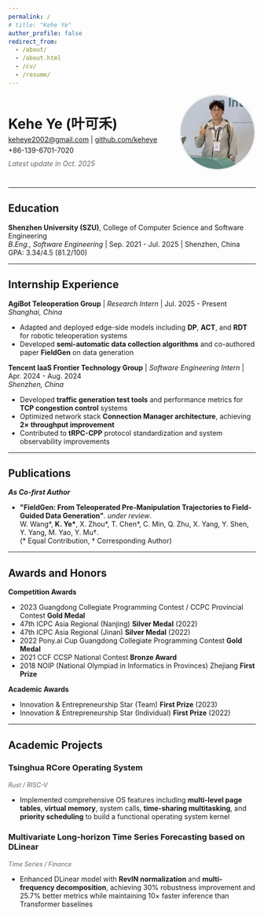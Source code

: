 ```yaml
---
permalink: /
# title: "Kehe Ye"
author_profile: false
redirect_from: 
  - /about/
  - /about.html
  - /cv/
  - /resume/
---
```


<div style="display: flex; align-items: center; justify-content: space-between; margin-bottom: 30px; flex-wrap: wrap;">
  <div style="flex: 1; min-width: 300px;">
    <h1 style="margin-bottom: 5px;">Kehe Ye (叶可禾)</h1>
    <p style="margin: 5px 0;">
      <a href="mailto:keheye2002@gmail.com">keheye2002@gmail.com</a> | 
      <a href="https://github.com/keheye">github.com/keheye</a>
    </p>
    <p style="margin: 5px 0;">+86-139-6701-7020</p>
    <p style="margin: 10px 0; font-style: italic; color: #666;">Latest update in Oct. 2025</p>
  </div>
  <div style="flex-shrink: 0; margin-left: 20px;">
    <img src="/images/profile.jpg" alt="Kehe Ye" style="width: 150px; height: 150px; border-radius: 50%; object-fit: cover; border: 3px solid #f2f3f3;">
    <!-- 请将您的照片放在 /images/profile.jpg -->
  </div>
</div>

---

## Education

**Shenzhen University (SZU)**, College of Computer Science and Software Engineering  
*B.Eng., Software Engineering* | Sep. 2021 - Jul. 2025 | Shenzhen, China  
GPA: 3.34/4.5 (81.2/100)

---

## Internship Experience

**AgiBot Teleoperation Group** | *Research Intern* | Jul. 2025 - Present  
*Shanghai, China*

- Adapted and deployed edge-side models including **DP**, **ACT**, and **RDT** for robotic teleoperation systems
- Developed **semi-automatic data collection algorithms** and co-authored paper **FieldGen** on data generation

**Tencent IaaS Frontier Technology Group** | *Software Engineering Intern* | Apr. 2024 - Aug. 2024  
*Shenzhen, China*

- Developed **traffic generation test tools** and performance metrics for **TCP congestion control** systems
- Optimized network stack **Connection Manager architecture**, achieving **2× throughput improvement**
- Contributed to **tRPC-CPP** protocol standardization and system observability improvements

---

## Publications

***As Co-first Author***

- **"FieldGen: From Teleoperated Pre-Manipulation Trajectories to Field-Guided Data Generation"**. *under review*.  
  W. Wang\*, **K. Ye\***, X. Zhou\*, T. Chen\*, C. Min, Q. Zhu, X. Yang, Y. Shen, Y. Yang, M. Yao, Y. Mu†.  
  (\* Equal Contribution, † Corresponding Author)

---

## Awards and Honors

**Competition Awards**

- 2023 Guangdong Collegiate Programming Contest / CCPC Provincial Contest **Gold Medal**
- 47th ICPC Asia Regional (Nanjing) **Silver Medal** (2022)
- 47th ICPC Asia Regional (Jinan) **Silver Medal** (2022)
- 2022 Pony.ai Cup Guangdong Collegiate Programming Contest **Gold Medal**
- 2021 CCF CCSP National Contest **Bronze Award**
- 2018 NOIP (National Olympiad in Informatics in Provinces) Zhejiang **First Prize**

**Academic Awards**

- Innovation & Entrepreneurship Star (Team) **First Prize** (2023)
- Innovation & Entrepreneurship Star (Individual) **First Prize** (2022)

---

## Academic Projects

### **Tsinghua RCore Operating System** 
<span style="color: #666; font-size: 0.9em;">*Rust / RISC-V*</span>

- Implemented comprehensive OS features including **multi-level page tables**, **virtual memory**, system calls, **time-sharing multitasking**, and **priority scheduling** to build a functional operating system kernel

### **Multivariate Long-horizon Time Series Forecasting based on DLinear** 
<span style="color: #666; font-size: 0.9em;">*Time Series / Finance*</span>

- Enhanced DLinear model with **RevIN normalization** and **multi-frequency decomposition**, achieving 30% robustness improvement and 25.7% better metrics while maintaining 10× faster inference than Transformer baselines

<div style="height: 100px;"></div>
